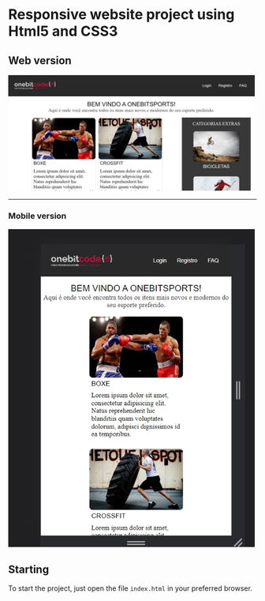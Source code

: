 # Responsive website project using Html5 and CSS3
## Web version

<img src="./img/siteBitSports.png" width="500px" >

<hr/>

### Mobile version
<img src="./img/onebitSportsResponsive.png" width= "500px">

## Starting

To start the project, just open the file `index.html` in your preferred browser.
